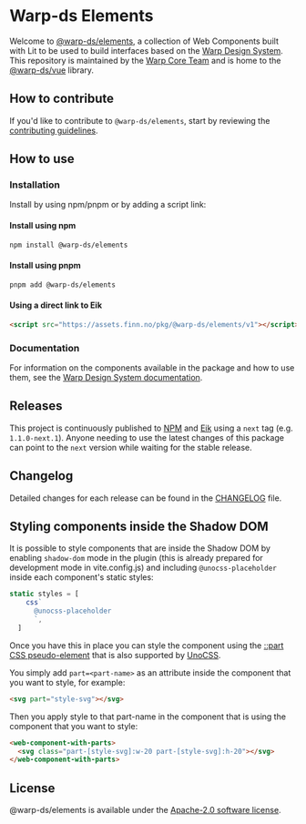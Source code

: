 # Warp-ds Elements

Welcome to [@warp-ds/elements](https://github.com/warp-ds/elements),
a collection of Web Components built with Lit to be used to build interfaces based on the [Warp Design System](https://github.com/warp-ds/).
This repository is maintained by the [Warp Core Team](https://github.com/orgs/warp-ds/teams/warp-core-team)
and is home to the [@warp-ds/vue](https://www.npmjs.com/package/@warp-ds/elements) library.


## How to contribute

If you'd like to contribute to `@warp-ds/elements`,
start by reviewing the [contributing guidelines](CONTRIBUTING.md).


## How to use

### Installation

Install by using npm/pnpm or by adding a script link:

#### Install using npm
```sh
npm install @warp-ds/elements
```

#### Install using pnpm
```sh
pnpm add @warp-ds/elements
```

#### Using a direct link to Eik
```html
<script src="https://assets.finn.no/pkg/@warp-ds/elements/v1"></script>
```

### Documentation

For information on the components available in the package and how to use them,
see the [Warp Design System documentation](https://warp-ds.github.io/tech-docs/).


## Releases

This project is continuously published to [NPM](https://www.npmjs.com/package/@warp-ds/elements) and [Eik](https://assets.finn.no/pkg/@warp-ds/elements) using a `next` tag (e.g. `1.1.0-next.1`).
Anyone needing to use the latest changes of this package can point to the `next` version while waiting for the stable release.


## Changelog

Detailed changes for each release can be found in the [CHANGELOG](CHANGELOG.md) file.

## Styling components inside the Shadow DOM

It is possible to style components that are inside the Shadow DOM by enabling `shadow-dom` mode in the plugin (this is already prepared for development mode in vite.config.js) and including `@unocss-placeholder` inside each component's static styles:

```js
static styles = [
    css`
      @unocss-placeholder
      `,
  ]
```

Once you have this in place you can style the component using the <a href="https://developer.mozilla.org/en-US/docs/Web/CSS/::part" target="_blank">::part CSS pseudo-element</a> that is also supported by <a href="https://unocss.dev/integrations/vite#part-built-in-support" target="_blank">UnoCSS</a>.

You simply add `part=<part-name>` as an attribute inside the component that you want to style, for example:

```html
<svg part="style-svg"></svg>
```

Then you apply style to that part-name in the component that is using the component that you want to style:
```html
<web-component-with-parts>
  <svg class="part-[style-svg]:w-20 part-[style-svg]:h-20"></svg>
</web-component-with-parts>
```



## License

@warp-ds/elements is available under the [Apache-2.0 software license](https://github.com/warp-ds/elements/blob/main/LICENSE).
